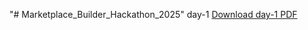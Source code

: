 "# Marketplace_Builder_Hackathon_2025" 
day-1
[Download  day-1 PDF](https://github.com/HumaizaNaz/Marketplace_Builder_Hackathon_2025/blob/main/Day%202/Marketplace%20Technical%20Foundation%20-%20General%20E-Commerce%20Website.pdf)